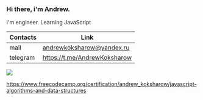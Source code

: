 ### Hi there, i'm Andrew. 
I'm engineer. 
Learning JavaScript

| Contacts | Link |
|----------|------|
|mail      |andrewkoksharow@yandex.ru|
|telegram|https://t.me/AndrewKoksharow|


<img src='https://www.codewars.com/users/Andrew-Koksharow/badges/small'/>


https://www.freecodecamp.org/certification/andrew_koksharow/javascript-algorithms-and-data-structures


<!--


Here are some ideas to get you started:

- 🔭 I’m currently working on ...
- 🌱 I’m currently learning ...
- 👯 I’m looking to collaborate on ...
- 🤔 I’m looking for help with ...
- 💬 Ask me about ...
- 📫 How to reach me: ...
- 😄 Pronouns: ...
- ⚡ Fun fact: ...
-->
